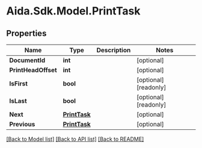 # Aida.Sdk.Model.PrintTask

## Properties

Name | Type | Description | Notes
------------ | ------------- | ------------- | -------------
**DocumentId** | **int** |  | [optional] 
**PrintHeadOffset** | **int** |  | [optional] 
**IsFirst** | **bool** |  | [optional] [readonly] 
**IsLast** | **bool** |  | [optional] [readonly] 
**Next** | [**PrintTask**](PrintTask.md) |  | [optional] 
**Previous** | [**PrintTask**](PrintTask.md) |  | [optional] 

[[Back to Model list]](../README.md#documentation-for-models) [[Back to API list]](../README.md#documentation-for-api-endpoints) [[Back to README]](../README.md)


